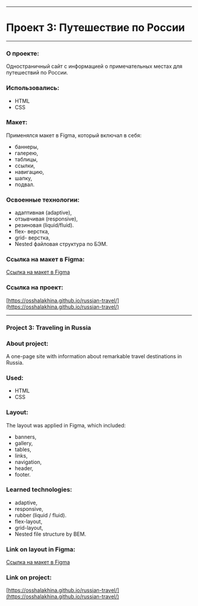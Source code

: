 ------
# Проект 3: Путешествие по России
------

### О проекте:

Одностраничный сайт с информацией о примечательных местах для путешествий по России.

### Использовались: 

* HTML
* CSS

### Макет:

Применялся макет в Figma, который включал в себя:

* баннеры,
* галерею,
* таблицы,
* ссылки,
* навигацию,
* шапку, 
* подвал.

### Освоенные технологии:

* адаптивная (adaptive),
* отзывчивая (responsive), 
* резиновая (liquid/fluid).
* flex- верстка,
* grid- верстка,
* Nested файловая структура по БЭМ.

### Ссылка на макет в Figma: 

[Ссылка на макет в Figma](https://www.figma.com/file/5S2WSbEFL6awjVWJ0NWL8Q/Sprint-3_-Russia-_-desktop-mobile?node-id=28503%3A0)

### Ссылка на проект: 

[https://osshalakhina.github.io/russian-travel/](https://osshalakhina.github.io/russian-travel/)

------ 
### Project 3: Traveling in Russia

### About project:

A one-page site with information about remarkable travel destinations in Russia.

### Used: 

* HTML
* CSS

### Layout:

The layout was applied in Figma, which included:

* banners,
* gallery,
* tables,
* links,
* navigation,
* header,
* footer.

### Learned technologies:

* adaptive,
* responsive,
* rubber (liquid / fluid).
* flex-layout,
* grid-layout,
* Nested file structure by BEM.

### Link on layout in Figma: 

[Ссылка на макет в Figma](https://www.figma.com/file/5S2WSbEFL6awjVWJ0NWL8Q/Sprint-3_-Russia-_-desktop-mobile?node-id=28503%3A0)

### Link on project: 

[https://osshalakhina.github.io/russian-travel/](https://osshalakhina.github.io/russian-travel/)
